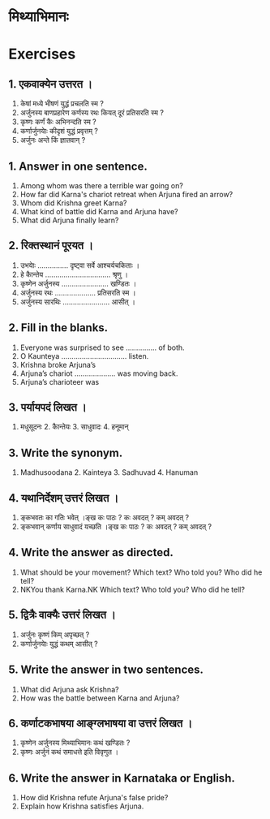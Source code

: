 # मिथ्याभिमानः
# Exercises
## 1. एकवाक्येन उत्तरत ।
1. केषां मध्ये भीषणं युद्धं प्रचलति स्म ?
2. अर्जुनस्य बाणप्रहारेण कर्णस्य रथः कियत् दूरं प्रतिसरति स्म ?
3. कृष्णः कर्णं कैः अभिनन्दति स्म ?
4. कर्णार्जुनयाेः कीदृशं युद्धं प्रवृत्तम् ?
5. अर्जुनः अन्ते किं ज्ञातवान् ?
## 1. Answer in one sentence.
1. Among whom was there a terrible war going on?
2. How far did Karna's chariot retreat when Arjuna fired an arrow?
3. Whom did Krishna greet Karna?
4. What kind of battle did Karna and Arjuna have?
5. What did Arjuna finally learn?
## 2. रिक्तस्थानं पूरयत ।
1. उभयाेः ............... दृष्ट्वा सर्वे आश्चर्यचकिताः ।
2. हे काैन्तेय ................................ श्रृणु ।
3. कृष्णेन अर्जुनस्य ....................... खण्डितः ।
4. अर्जुनस्य रथः .................... प्रतिसरति स्म ।
5. अर्जुनस्य सारथिः ....................... आसीत् ।
## 2. Fill in the blanks.
1. Everyone was surprised to see ............... of both.
2. O Kaunteya ................................ listen.
3. Krishna broke Arjuna’s
4. Arjuna’s chariot .................... was moving back.
5. Arjuna’s charioteer was
## 3. पर्यायपदं लिखत ।
1. मधुसूदनः 2. काैन्तेयः 3. साधुवादः 4. हनूमान्
## 3. Write the synonym.
1. Madhusoodana 2. Kainteya 3. Sadhuvad 4. Hanuman
## 4. यथानिर्देशम् उत्तरं लिखत ।
1. ङ्कभवतः का गतिः भवेत् ।ङ्ख
 कः पाठः ? कः अवदत् ? कम् अवदत् ?
2. ङ्कभवान् कर्णाय साधुवादं यच्छति ।ङ्ख
 कः पाठः ? कः अवदत् ? कम् अवदत् ?
## 4. Write the answer as directed.
1. What should be your movement?
  Which text? Who told you? Who did he tell?
2. NKYou thank Karna.NK
  Which text? Who told you? Who did he tell?
## 5. द्वित्रैः वाक्यैः उत्तरं लिखत ।
1. अर्जुनः कृष्णं किम् अपृच्छत् ?
2. कर्णार्जुनयाेः युद्धं कथम् आसीत् ?
## 5. Write the answer in two sentences.
1. What did Arjuna ask Krishna?
2. How was the battle between Karna and Arjuna?
## 6. कर्णाटकभाषया आङ्ग्लभाषया वा उत्तरं लिखत ।
1. कृष्णेन अर्जुनस्य मिथ्याभिमानः कथं खण्डितः ?
2. कृष्णः अर्जुनं कथं समाधत्ते इति विवृणुत ।
## 6. Write the answer in Karnataka or English.
1. How did Krishna refute Arjuna's false pride?
2. Explain how Krishna satisfies Arjuna.
